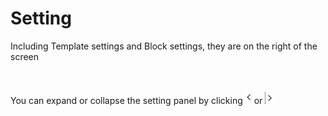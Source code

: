 # Setting

Including Template settings and Block settings, they are on the right of the screen

<figure><img src="https://lh7-rt.googleusercontent.com/docsz/AD_4nXcPi_TrThjmxK1h5zstiFEiAZQ_oYmirpzyXeu3TdBCqYY6PC-AkTTeSxqIYaQSUe8s92kqA2MA0HJKAvlgBGEUPd0dr0FEy5M3F74by-TIvmyP635u5VMeonFPT33jeqS9eAfJEZc_hpDuYWsjjavV52EJ?key=McWN_Lv9ZK-QuQzVrY3nVw" alt=""><figcaption></figcaption></figure>

You can expand or collapse the setting panel by clicking ![](<../../../../../../../.gitbook/assets/image (2173).png>) or ![](<../../../../../../../.gitbook/assets/image (1700).png>)



